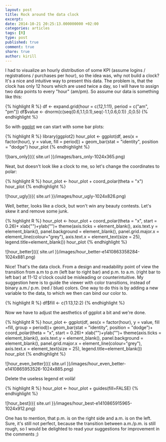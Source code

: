 ```yaml
---
layout: post
title: Rock around the data clock
excerpt:
date: 2014-10-21 20:25:13.000000000 +02:00
categories: articles
tags: [R]
type: post
published: true
comment: true
share: true
author: kirill
---
```


<span class = "dropcap">I</span> had to visualize an hourly distribution of some KPI (assume logins / registrations / purchases per hour), so the idea was, why not build a clock? It's a nice and intuitive way to present this data. The problem is, that the clock has only 12 hours which are used twice a day, so I will have to assign two data points to every "hour" (am/pm). So assume our data is something like this:

{% highlight R %}
df <- expand.grid(hour = c(12,1:11), period = c("am", "pm"))
df$value <- dnorm(c(seq(0.6,1.1,0.1),seq(-1.1,0.6,0.1)) ,0,0.5)
{% endhighlight %}

So with [ggplot](http://ggplot2.org/) we can start with some bar plots:

{% highlight R %}
library(ggplot2)
hour_plot <- ggplot(df, aes(x = factor(hour), y = value, fill = period)) +
  geom_bar(stat = "identity", position = "dodge")
hour_plot
{% endhighlight %}

![bars_only]({{ site.url }}/images/bars_only-1024x365.png)

Neat, but doesn't look like a clock to me, so let's change the coordinates to polar:

{% highlight R %}
hour_plot <- hour_plot + coord_polar(theta = "x")
hour_plot
{% endhighlight %}

![hour_ugly]({{ site.url }}/images/hour_ugly-1024x826.png)

Well, better, looks like a clock, but won't win any beauty contests. Let's skew it and remove some junk.

{% highlight R %}
hour_plot <- hour_plot + coord_polar(theta = "x", start = 0.26)+
 xlab("")+ylab("")+
 theme(axis.ticks = element_blank(), axis.text.y = element_blank(), 
 panel.background = element_blank(), panel.grid.major.x = element_line(colour="grey"),
 axis.text.x = element_text(size = 25), legend.title=element_blank())
hour_plot
{% endhighlight %}

![hour_better]({{ site.url }}/images/hour_better-e1410863358284-1024x881.png)

Nice! That's the data clock. From a design and readability point of view the transition from a.m to p.m (left bar to right bar) and p.m. to a.m. (right bar to left bar) at 11-12 o'clock could be misleading or counterintuitive. My suggestion here is to guide the viewer with color transitions, instead of binary a.m./ p.m. (red / blue) colors. One way to do this is by adding a new variable to the data, to which we then can bind our color to.

{% highlight R %}
df$fill <- c(1:13,12:2)
{% endhighlight %}

Now we have to adjust the aesthetics of ggplot a bit and we're done.

{% highlight R %}
hour_plot <- ggplot(df, aes(x = factor(hour), y = value, fill =fill, group = period))+
 geom_bar(stat = "identity", position = "dodge")+
 coord_polar(theta = "x", start = 0.26)+
 xlab("")+ylab("")+
 theme(axis.ticks = element_blank(), axis.text.y = element_blank(), 
 panel.background = element_blank(), panel.grid.major.x = element_line(colour="grey"),
 axis.text.x = element_text(size = 25), legend.title=element_blank())
hour_plot
{% endhighlight %}

![hour_even_better]({{ site.url }}/images/hour_even_better-e1410865953526-1024x885.png)

Delete the useless legend et voilà!

{% highlight R %}
hour_plot <- hour_plot + guides(fill=FALSE)
{% endhighlight %}

![hour_best]({{ site.url }}/images/hour_best-e1410865915965-1024x912.png)

One has to mention, that p.m. is on the right side and a.m. is on the left. Sure, it's still not perfect, because the transition between a.m./p.m. is still rough, so I would be delighted to read your suggestions for improvement in the comments ;) 
